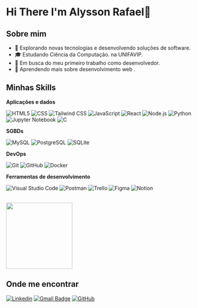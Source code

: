 # Hi There I'm Alysson Rafael👋

## Sobre mim

- 🤔 Explorando novas tecnologias e desenvolvendo soluções de software.
- 🎓 Estudando Ciência da Computação. na UNIFAVIP.
- 💼 Em busca do meu primeiro trabalho como desenvolvedor.
- 🌱 Aprendendo mais sobre desenvolvimento web .

## Minhas Skills

**Aplicações e dados**

![HTML5](https://img.shields.io/badge/-HTML5-E34F26?style=flat&logo=HTML5&logoColor=white)
![CSS](https://img.shields.io/badge/-CSS-1572B6?style=flat&logo=CSS3&logoColor=white)
![Tailwind CSS](https://img.shields.io/badge/-Tailwind_CSS-38B2AC?style=flat&logo=Tailwind%20CSS&logoColor=white)
![JavaScript](https://img.shields.io/badge/-JavaScript-F7DF1E?style=flat&logo=javascript&logoColor=black)
![React](https://img.shields.io/badge/-React-61DAFB?style=flat&logo=react&logoColor=white)
![Node.js](https://img.shields.io/badge/-Node.js-339933?style=flat&logo=Node.js&logoColor=white)
![Python](https://img.shields.io/badge/-Python-3776AB?style=flat&logo=Python&logoColor=white)
![Jupyter Notebook](https://img.shields.io/badge/-Jupyter_Notebook-F37626?style=flat&logo=Jupyter&logoColor=white)
![C](https://img.shields.io/badge/-C-A8B9CC?style=flat&logo=C&logoColor=white)

**SGBDs**

![MySQL](https://img.shields.io/badge/-MySQL-4479A1?style=flat&logo=mysql&logoColor=white)
![PostgreSQL](https://img.shields.io/badge/-PostgreSQL-336791?style=flat&logo=PostgreSQL&logoColor=white)
![SQLite](https://img.shields.io/badge/-SQLite-003B57?style=flat&logo=SQLite&logoColor=white)

**DevOps**

![Git](https://img.shields.io/badge/-Git-F05032?style=flat&logo=git&logoColor=white)
![GitHub](https://img.shields.io/badge/-GitHub-181717?style=flat&logo=github&logoColor=white)
![Docker](https://img.shields.io/badge/-Docker-2496ED?style=flat&logo=docker&logoColor=white)


**Ferramentas de desenvolvimento**

![Visual Studio Code](https://img.shields.io/badge/-Visual%20Studio%20Code-007ACC?style=flat&logo=visual-studio-code&logoColor=white)
![Postman](https://img.shields.io/badge/-Postman-FF6C37?style=flat&logo=postman&logoColor=white)
![Trello](https://img.shields.io/badge/-Trello-0079BF?style=flat&logo=trello&logoColor=white)
![Figma](https://img.shields.io/badge/-Figma-F24E1E?style=flat&logo=figma&logoColor=white)
![Notion](https://img.shields.io/badge/-Notion-000000?style=flat&logo=Notion&logoColor=white)

<br/>

<a href="https://github.com/alyssonrafael" title="Meu Perfil">
  <img height="180em" src="https://github-readme-stats.vercel.app/api?username=alyssonrafael&theme=chartreuse-dark&show_icons=true&icon_color=63FF84" />
</a>


## Onde me encontrar

[![Linkedin](https://img.shields.io/badge/-Alysson-blue?style=flat-square&logo=Linkedin&logoColor=white&link=https://www.linkedin.com/in/alysson-rafael-485540290/)](https://www.linkedin.com/in/alysson-rafael-485540290/)
[![Gmail Badge](https://img.shields.io/badge/-alyssonrafael11@gmail.com-006bed?style=flat-square&logo=Gmail&logoColor=white&link=mailto:alyssonrafael11@gmail.com)](mailto:alyssonrafael11@gmail.com)
[![GitHub](https://img.shields.io/badge/-GitHub-181717?style=flat&logo=github)](https://github.com/alyssonrafael)
